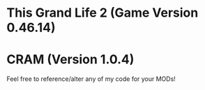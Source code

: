 # This Grand Life 2 (Game Version 0.46.14)
# CRAM (Version 1.0.4)
Feel free to reference/alter any of my code for your MODs!

